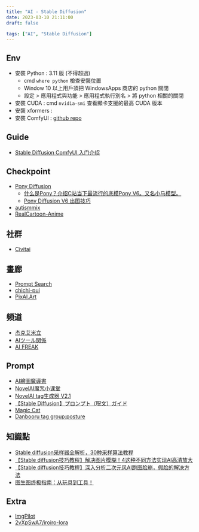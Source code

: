 ```yaml
---
title: "AI - Stable Diffusion"
date: 2023-03-10 21:11:00
draft: false

tags: ["AI", "Stable Diffusion"]
---
```


## Env
- 安裝 Python : 3.11 版 (不得超過)
  - cmd `where python` 檢查安裝位置 
  - Window 10 以上用戶須把 WindowsApps 商店的 python 關閉
  - 設定 > 應用程式與功能 > 應用程式執行別名 > 將 python 相關的關閉
- 安裝 CUDA : cmd `nvidia-smi` 查看顯卡支援的最高 CUDA 版本
- 安裝 xformers : 
- 安裝 ComfyUI : [github repo](https://github.com/comfyanonymous/ComfyUI)

## Guide
- [Stable Diffusion ComfyUI 入门介绍](https://blog.yanghong.dev/stable-diffusion-comfyui-introduction/)

## Checkpoint
- [Pony Diffusion](https://civitai.com/models/257749/pony-diffusion-v6-xl)
  - [什么是Pony？介绍C站当下最流行的底模Pony V6。又名小马模型。](https://www.bilibili.com/video/BV1gw4m1y7jZ)
  - [Pony Diffusion V6 出图技巧](https://www.bilibili.com/video/BV1mx4y1q7KL)
- [autismmix](https://civitai.com/models/288584/autismmix-sdxl)
- [RealCartoon-Anime](https://civitai.com/models/96629/realcartoon-anime)








## 社群
- [Civitai](https://civitai.com/)

## 畫廊
- [Prompt Search](https://www.ptsearch.info/home/)
- [chichi-pui](https://www.chichi-pui.com/)
- [PixAI.Art](https://pixai.art/)

## 頻道
- [杰克艾米立](https://www.youtube.com/@JackEllie/videos)
- [AIツール関係](https://sazano123.com/category/ai%e3%83%84%e3%83%bc%e3%83%ab%e9%96%a2%e4%bf%82)
- [AI FREAK](https://ai-freak.com/)

## Prompt
- [AI繪圖魔導書](https://docs.google.com/spreadsheets/d/16wR5Zg_aQEbxLdrTOrB9cZf8QmsMrJnSGxFKbZVtrKc)
- [NovelAI魔咒小课堂](https://www.yuque.com/longyuye/lmgcwy)
- [NovelAI tag生成器 V2.1](https://www.toutool.cn/)
- [【Stable Diffusion】プロンプト（呪文）ガイド](https://ishikawatsukasa.com/chat/web/4589/)
- [Magic Cat](https://magic.cat/)
- [Danbooru tag group:posture](https://danbooru.donmai.us/wiki_pages/tag_group%3Aposture)

## 知識點
- [Stable diffusion采样器全解析，30种采样算法教程](https://www.bilibili.com/video/BV1FN411i7sB)
- [【Stable diffusion技巧教程】解决图片模糊！4这种不同方法实现AI高清放大](https://www.bilibili.com/video/BV1Vm4y1t7Z5)
- [【Stable diffusion技巧教程】深入分析二次元风AI跑图脸崩，假脸的解决方法](https://www.bilibili.com/video/BV1Nu4y1y7By)
- [图生图终极指南：从玩具到工具！](https://www.bilibili.com/video/BV1gu4y1t7gW)


## Extra
- [ImgPilot](https://github.com/leptonai/imgpilot)
- [2vXpSwA7/iroiro-lora](https://huggingface.co/2vXpSwA7/iroiro-lora/tree/main)